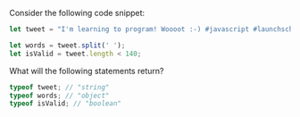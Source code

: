 Consider the following code snippet:

```js
let tweet = "I'm learning to program! Woooot :-) #javascript #launchschool";

let words = tweet.split(' ');
let isValid = tweet.length < 140;
```

What will the following statements return?

```js
typeof tweet; // "string"
typeof words; // "object"
typeof isValid; // "boolean"
```
